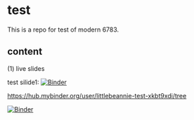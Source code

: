 # test

This is a repo for test of modern 6783.

## content
(1) live slides

test silide1:  [![Binder](https://mybinder.org/badge.svg)](https://mybinder.org/v2/gh/LittleBeannie/test/master)

https://hub.mybinder.org/user/littlebeannie-test-xkbt9xdi/tree

[![Binder](https://mybinder.org/badge.svg)](https://mybinder.org/v2/gh/LittleBeannie/test/master?filepath=test%20slide.ipynb)
